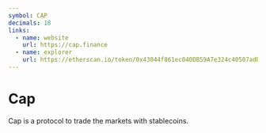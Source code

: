 ```yaml
---
symbol: CAP
decimals: 18
links:
  - name: website
    url: https://cap.finance
  - name: explorer
    url: https://etherscan.io/token/0x43044f861ec040DB59A7e324c40507adDb673142
---
```


# Cap

Cap is a protocol to trade the markets with stablecoins.
